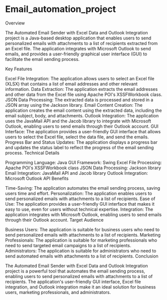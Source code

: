 # Email_automation_project
Overview

The Automated Email Sender with Excel Data and Outlook Integration project is a Java-based desktop application that enables users to send personalized emails with attachments to a list of recipients extracted from an Excel file. The application integrates with Microsoft Outlook to send emails, and provides a user-friendly graphical user interface (GUI) to facilitate the email sending process.

Key Features

Excel File Integration: The application allows users to select an Excel file (XLSX) that contains a list of email addresses and other relevant information.
Data Extraction: The application extracts the email addresses and other data from the Excel file using Apache POI's XSSFWorkbook class.
JSON Data Processing: The extracted data is processed and stored in a JSON array using the Jackson library.
Email Content Creation: The application creates the email content using the extracted data, including the email subject, body, and attachments.
Outlook Integration: The application uses the JavaMail API and the Jacob library to integrate with Microsoft Outlook, enabling users to send emails through their Outlook account.
GUI Interface: The application provides a user-friendly GUI interface that allows users to select the Excel file, select the data file, and send the emails.
Progress Bar and Status Updates: The application displays a progress bar and updates the status label to reflect the progress of the email sending process.
Technical Details

Programming Language: Java
GUI Framework: Swing
Excel File Processing: Apache POI's XSSFWorkbook class
JSON Data Processing: Jackson library
Email Integration: JavaMail API and Jacob library
Outlook Integration: Microsoft Outlook API
Benefits

Time-Saving: The application automates the email sending process, saving users time and effort.
Personalization: The application enables users to send personalized emails with attachments to a list of recipients.
Ease of Use: The application provides a user-friendly GUI interface that makes it easy to use, even for users without technical expertise.
Integration: The application integrates with Microsoft Outlook, enabling users to send emails through their Outlook account.
Target Audience

Business Users: The application is suitable for business users who need to send personalized emails with attachments to a list of recipients.
Marketing Professionals: The application is suitable for marketing professionals who need to send targeted email campaigns to a list of recipients.
Administrators: The application is suitable for administrators who need to send automated emails with attachments to a list of recipients.
Conclusion

The Automated Email Sender with Excel Data and Outlook Integration project is a powerful tool that automates the email sending process, enabling users to send personalized emails with attachments to a list of recipients. The application's user-friendly GUI interface, Excel file integration, and Outlook integration make it an ideal solution for business users, marketing professionals, and administrators.
